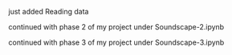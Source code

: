 just added Reading data

continued with phase 2 of my project under Soundscape-2.ipynb

continued with phase 3 of my project under  Soundscape-3.ipynb
